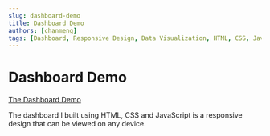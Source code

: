 ```yaml
---
slug: dashboard-demo
title: Dashboard Demo
authors: [chanmeng]
tags: [Dashboard, Responsive Design, Data Visualization, HTML, CSS, JavaScript, GitHub Pages]
---
```


# Dashboard Demo

[The Dashboard Demo](https://chanmeng666.github.io/dashboard-demo/)

The dashboard I built using HTML, CSS and JavaScript is a responsive design that can be viewed on any device.